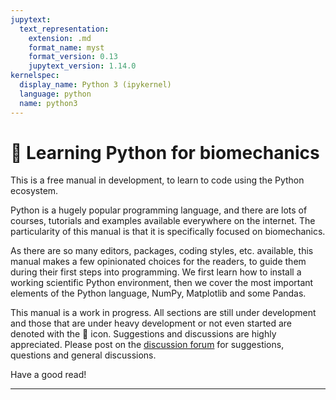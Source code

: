 ```yaml
---
jupytext:
  text_representation:
    extension: .md
    format_name: myst
    format_version: 0.13
    jupytext_version: 1.14.0
kernelspec:
  display_name: Python 3 (ipykernel)
  language: python
  name: python3
---
```


# 📘 Learning Python for biomechanics

This is a free manual in development, to learn to code using the Python ecosystem.

Python is a hugely popular programming language, and there are lots of courses, tutorials and examples available everywhere on the internet. The particularity of this manual is that it is specifically focused on biomechanics.

As there are so many editors, packages, coding styles, etc. available, this manual makes a few opinionated choices for the readers, to guide them during their first steps into programming. We first learn how to install a working scientific Python environment, then we cover the most important elements of the Python language, NumPy, Matplotlib and some Pandas.

This manual is a work in progress. All sections are still under development and those that are under heavy development or not even started are denoted with the 🚧 icon. Suggestions and discussions are highly appreciated. Please post on the [discussion forum](https://github.com/felixchenier/kineticstoolkit/discussions) for suggestions, questions and general discussions.

Have a good read!

---------------------------------


```{tableofcontents}
```
